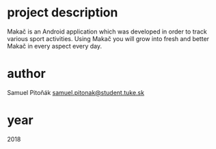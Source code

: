 # project description
Makač is an Android application which was developed in order to track various sport activities. Using Makač you will grow into fresh and better Makač in every aspect every day.

# author
Samuel Pitoňák
samuel.pitonak@student.tuke.sk

# year
2018